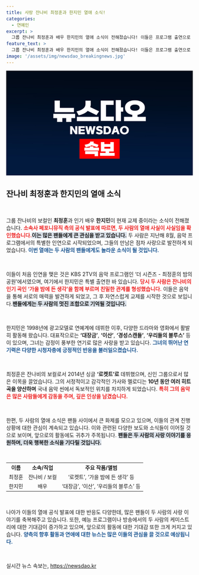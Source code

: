 ```yaml
---
title: 사랑 잔나비 최정훈과 한지민 열애 소식!
categories:
  - 연예인
excerpt: >
  그룹 잔나비 최정훈과 배우 한지민의 열애 소식이 전해졌습니다! 이들은 프로그램 출연으로 인연을 맺고 교제를 시작했으며, 두 사람의 조합에 팬들과 대중의 관심이 집중되고 있습니다.
feature_text: >
  그룹 잔나비 최정훈과 배우 한지민의 열애 소식이 전해졌습니다! 이들은 프로그램 출연으로 인연을 맺고 교제를 시작했으며, 두 사람의 조합에 팬들과 대중의 관심이 집중되고 있습니다.
image: '/assets/img/newsdao_breakingnews.jpg'
---
```


<p><img src="/assets/img/newsdao_breakingnews.jpg" alt="cryptoinkorea 속보" /></p>

<h2 data-ke-size="size26">잔나비 최정훈과 한지민의 열애 소식</h2>

<p data-ke-size="size16">&nbsp;</p>

<p>그룹 잔나비의 보컬인 <b>최정훈</b>과 인기 배우 <b>한지민</b>이 현재 교제 중이라는 소식이 전해졌습니다. <b><span style="color: #ee2323;">소속사 페포니뮤직 측의 공식 발표에 따르면, 두 사람의 열애 사실이 사실임을 확인했습니다.</span></b><b><span style="background-color: #21538527;">이는 많은 팬들에게 큰 관심을 받고 있습니다.</span></b> 두 사람은 지난해 8월, 음악 프로그램에서의 특별한 인연으로 시작되었으며, 그들의 만남은 점차 사랑으로 발전하게 되었습니다. <b><span style="color: #1a5490;">이번 열애는 두 사람의 팬들에게도 놀라운 소식이 될 것입니다.</span></b></p>

<p data-ke-size="size16">&nbsp;</p>

<p>이들이 처음 인연을 맺은 것은 KBS 2TV의 음악 프로그램인 ‘더 시즌즈 - 최정훈의 밤의 공원’에서였으며, 여기에서 한지민은 특별 출연한 바 있습니다. <b><span style="color: #ee2323;">당시 두 사람은 잔나비의 인기 곡인 ‘가을 밤에 든 생각’을 함께 부르며 친밀한 관계를 형성했습니다.</span></b> 이들은 음악을 통해 서로의 매력을 발견하게 되었고, 그 후 자연스럽게 교제를 시작한 것으로 보입니다.<b><span style="background-color: #21538527;">팬들에게는 두 사람의 멋진 조합으로 기억될 것입니다.</span></b> </p>

<p data-ke-size="size16">&nbsp;</p>

<p>한지민은 1998년에 광고모델로 연예계에 데뷔한 이후, 다양한 드라마와 영화에서 활발히 활동해 왔습니다. 대표작으로는 <b>‘대장금’</b>, <b>‘이산’</b>, <b>‘경성스캔들’</b>, <b>‘우리들의 블루스’</b> 등이 있으며, 그녀는 감정이 풍부한 연기로 많은 사랑을 받고 있습니다. <b><span style="color: #1a5490;">그녀의 뛰어난 연기력은 다양한 시청자층에 긍정적인 반응을 불러일으켰습니다.</span></b> </p>

<p data-ke-size="size16">&nbsp;</p>

<p>최정훈은 잔나비의 보컬로서 2014년 싱글 <b>‘로켓트’로</b> 데뷔했으며, 신인 그룹으로서 많은 이목을 끌었습니다. 그의 서정적이고 감각적인 가사와 멜로디는 <b>10년 동안 여러 히트곡을 양산하며</b> 국내 음악 씬에서 독보적인 위치를 차지하게 되었습니다. <b><span style="color: #ee2323;">특히 그의 음악은 많은 사람들에게 감동을 주며, 깊은 인상을 남겼습니다.</span></b> </p>

<p data-ke-size="size16">&nbsp;</p>

<p>한편, 두 사람의 열애 소식은 팬들 사이에서 큰 화제를 모으고 있으며, 이들의 관계 진행 상황에 대한 관심이 계속되고 있습니다. 이와 관련된 다양한 보도와 소식들이 이어질 것으로 보이며, 앞으로의 활동에도 귀추가 주목됩니다. <b><span style="background-color: #21538527;">팬들은 두 사람의 사랑 이야기를 응원하며, 더욱 행복한 소식을 기다릴 것입니다.</span></b></p>

<p data-ke-size="size16">&nbsp;</p>

<table style="width: 100%;">
    <tr>
        <td style="text-align: center; height: 17px;"><b>이름</b></td>
        <td style="text-align: center; height: 17px;"><b>소속/직업</b></td>
        <td style="text-align: center; height: 17px;"><b>주요 작품/앨범</b></td>
    </tr>
    <tr>
        <td style="text-align: center; height: 17px;">최정훈</td>
        <td style="text-align: center; height: 17px;">잔나비 / 보컬</td>
        <td style="text-align: center; height: 17px;">‘로켓트’, ‘가을 밤에 든 생각’ 등</td>
    </tr>
    <tr>
        <td style="text-align: center; height: 17px;">한지민</td>
        <td style="text-align: center; height: 17px;">배우</td>
        <td style="text-align: center; height: 17px;">‘대장금’, ‘이산’, ‘우리들의 블루스’ 등</td>
    </tr>
</table>

<p data-ke-size="size16">&nbsp;</p>

<p>나아가 이들의 열애 공식 발표에 대한 반응도 다양한데, 많은 팬들이 두 사람의 사랑 이야기를 축복해주고 있습니다. 또한, 예능 프로그램이나 방송에서의 두 사람의 케미스트리에 대한 기대감이 증가하고 있으며, 앞으로의 활동에 대한 기대감 또한 크게 커지고 있습니다. <b><span style="color: #1a5490;">양측의 향후 활동과 연애에 대한 뉴스는 많은 이들의 관심을 끌 것으로 예상됩니다.</span></b></p>

<p data-ke-size="size16">&nbsp;</p>
실시간 뉴스 속보는, <a href="https://newsdao.kr" rel="dofollow">https://newsdao.kr</a>


